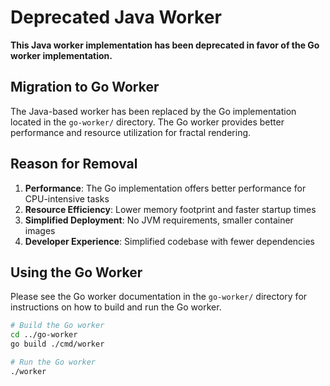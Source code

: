 # Deprecated Java Worker

**This Java worker implementation has been deprecated in favor of the Go worker implementation.**

## Migration to Go Worker

The Java-based worker has been replaced by the Go implementation located in the `go-worker/` directory. 
The Go worker provides better performance and resource utilization for fractal rendering.

## Reason for Removal

1. **Performance**: The Go implementation offers better performance for CPU-intensive tasks
2. **Resource Efficiency**: Lower memory footprint and faster startup times
3. **Simplified Deployment**: No JVM requirements, smaller container images
4. **Developer Experience**: Simplified codebase with fewer dependencies

## Using the Go Worker

Please see the Go worker documentation in the `go-worker/` directory for instructions on how to build and run the Go worker.

```bash
# Build the Go worker
cd ../go-worker
go build ./cmd/worker

# Run the Go worker
./worker
```